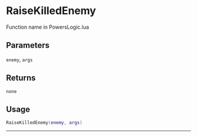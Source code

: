 # RaiseKilledEnemy
Function name in PowersLogic.lua
## Parameters
`enemy`, `args`
## Returns
`none`
## Usage
```lua
RaiseKilledEnemy(enemy, args)
```
---

